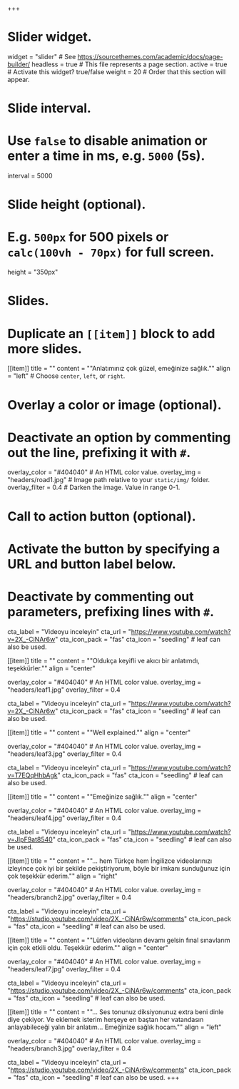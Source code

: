 +++
# Slider widget.
widget = "slider"  # See https://sourcethemes.com/academic/docs/page-builder/
headless = true  # This file represents a page section.
active = true  # Activate this widget? true/false
weight = 20  # Order that this section will appear.

# Slide interval.
# Use `false` to disable animation or enter a time in ms, e.g. `5000` (5s).
interval = 5000

# Slide height (optional).
# E.g. `500px` for 500 pixels or `calc(100vh - 70px)` for full screen.
height = "350px"

# Slides.
# Duplicate an `[[item]]` block to add more slides.
[[item]]
  title = ""
  content = "\"Anlatımınız çok güzel, emeğinize sağlık.\""
  align = "left"  # Choose `center`, `left`, or `right`.

  # Overlay a color or image (optional).
  #   Deactivate an option by commenting out the line, prefixing it with `#`.
  overlay_color = "#404040" # An HTML color value.
  overlay_img = "headers/road1.jpg" # Image path relative to your `static/img/` folder.
  overlay_filter = 0.4 # Darken the image. Value in range 0-1.

  # Call to action button (optional).
  #   Activate the button by specifying a URL and button label below.
  #   Deactivate by commenting out parameters, prefixing lines with `#`.
  cta_label = "Videoyu inceleyin"
  cta_url = "https://www.youtube.com/watch?v=2X_-CiNAr6w"
  cta_icon_pack = "fas"
  cta_icon = "seedling" # leaf can also be used.

[[item]]
  title = ""
  content = "\"Oldukça keyifli ve akıcı bir anlatımdı, teşekkürler.\""
  align = "center"

  overlay_color = "#404040"  # An HTML color value.
  overlay_img = "headers/leaf1.jpg"
  overlay_filter = 0.4

  cta_label = "Videoyu inceleyin"
  cta_url = "https://www.youtube.com/watch?v=2X_-CiNAr6w"
  cta_icon_pack = "fas"
  cta_icon = "seedling" # leaf can also be used.

[[item]]
  title = ""
  content = "\"Well explained.\""
  align = "center"

  overlay_color = "#404040"  # An HTML color value.
  overlay_img = "headers/leaf3.jpg"
  overlay_filter = 0.4

  cta_label = "Videoyu inceleyin"
  cta_url = "https://www.youtube.com/watch?v=T7EQqHhbAgk"
  cta_icon_pack = "fas"
  cta_icon = "seedling" # leaf can also be used.

[[item]]
  title = ""
  content = "\"Emeğinize sağlık.\""
  align = "center"

  overlay_color = "#404040"  # An HTML color value.
  overlay_img = "headers/leaf4.jpg"
  overlay_filter = 0.4

  cta_label = "Videoyu inceleyin"
  cta_url = "https://www.youtube.com/watch?v=JIpF9at8540"
  cta_icon_pack = "fas"
  cta_icon = "seedling" # leaf can also be used.

[[item]]
  title = ""
  content = "\"... hem Türkçe hem İngilizce videolarınızı izleyince çok iyi bir şekilde pekiştiriyorum, böyle bir imkanı sunduğunuz için çok teşekkür ederim.\""
  align = "right"

  overlay_color = "#404040"  # An HTML color value.
  overlay_img = "headers/branch2.jpg"
  overlay_filter = 0.4

  cta_label = "Videoyu inceleyin"
  cta_url = "https://studio.youtube.com/video/2X_-CiNAr6w/comments"
  cta_icon_pack = "fas"
  cta_icon = "seedling" # leaf can also be used.

[[item]]
  title = ""
  content = "\"Lütfen videoların devamı gelsin fınal sınavlarım için çok etkili oldu. Teşekkür ederim.\""
  align = "center"

  overlay_color = "#404040"  # An HTML color value.
  overlay_img = "headers/leaf7.jpg"
  overlay_filter = 0.4

  cta_label = "Videoyu inceleyin"
  cta_url = "https://studio.youtube.com/video/2X_-CiNAr6w/comments"
  cta_icon_pack = "fas"
  cta_icon = "seedling" # leaf can also be used.

[[item]]
  title = ""
  content = "\"... Ses tonunuz diksiyonunuz extra beni dinle diye çekiyor. Ve eklemek isterim herşeye en baştan her vatandasın anlayabileceği yalın bir anlatım... Emeğinize sağlık hocam.\""
  align = "left"

  overlay_color = "#404040"  # An HTML color value.
  overlay_img = "headers/branch3.jpg"
  overlay_filter = 0.4

  cta_label = "Videoyu inceleyin"
  cta_url = "https://studio.youtube.com/video/2X_-CiNAr6w/comments"
  cta_icon_pack = "fas"
  cta_icon = "seedling" # leaf can also be used.
+++
